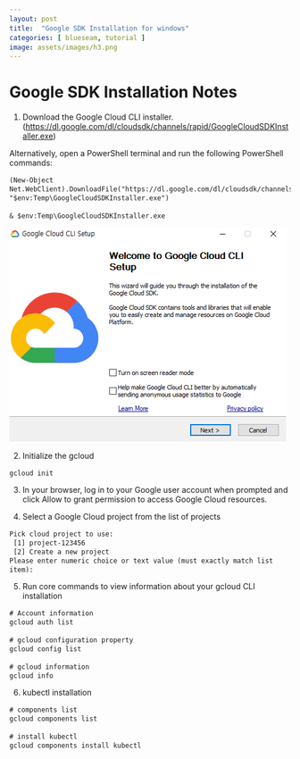 ```yaml
---
layout: post
title:  "Google SDK Installation for windows"
categories: [ blueseam, tutorial ]
image: assets/images/h3.png
---
```


# Google SDK Installation Notes

1. Download the Google Cloud CLI installer.<br/>
   (https://dl.google.com/dl/cloudsdk/channels/rapid/GoogleCloudSDKInstaller.exe)

Alternatively, open a PowerShell terminal and run the following PowerShell commands:
```
(New-Object Net.WebClient).DownloadFile("https://dl.google.com/dl/cloudsdk/channels/rapid/GoogleCloudSDKInstaller.exe", "$env:Temp\GoogleCloudSDKInstaller.exe")

& $env:Temp\GoogleCloudSDKInstaller.exe
```

![Install GCloud SDK](/assets/images/z1.png)


2. Initialize the gcloud

```
gcloud init
```

3. In your browser, log in to your Google user account when prompted and click Allow to grant permission to access Google Cloud resources.

4. Select a Google Cloud project from the list of projects

```
Pick cloud project to use:
 [1] project-123456
 [2] Create a new project
Please enter numeric choice or text value (must exactly match list item):
```

5. Run core commands to view information about your gcloud CLI installation

```
# Account information
gcloud auth list

# gcloud configuration property
gcloud config list

# gcloud information
gcloud info

```

6. kubectl installation

```
# components list
gcloud components list

# install kubectl
gcloud components install kubectl

```





